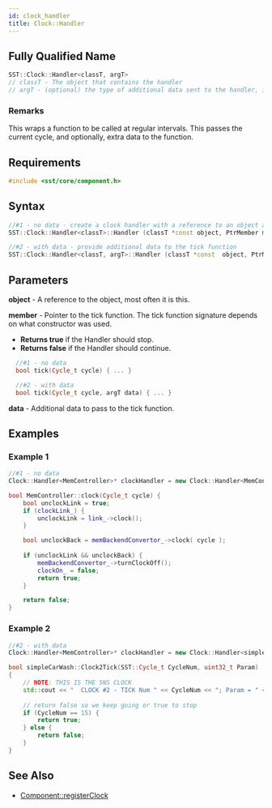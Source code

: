 ```yaml
---
id: clock_handler
title: Clock::Handler
---
```

## Fully Qualified Name
```cpp
SST::Clock::Handler<classT, argT>
// classT - The object that contains the handler
// argT - (optional) the type of additional data sent to the handler, if any 
```

### Remarks

This wraps a function to be called at regular intervals. This passes the current cycle, and optionally, extra data to the function.

## Requirements

```cpp
#include <sst/core/component.h>
```

## Syntax

```cpp
//#1 - no data - create a clock handler with a reference to an object and a pointer to its tick function
SST::Clock::Handler<classT>::Handler (classT *const object, PtrMember member)

//#2 - with data - provide additional data to the tick function
SST::Clock::Handler<classT, argT>::Handler (classT *const  object, PtrMember  member, argT  data)
```

## Parameters

**object** - A reference to the object, most often it is this.

**member** - Pointer to the tick function. The tick function signature depends on what constructor was used.
- **Returns true** if the Handler should stop.
- **Returns false** if the Handler should continue.
```cpp
  //#1 - no data
  bool tick(Cycle_t cycle) { ... }

  //#2 - with data
  bool tick(Cycle_t cycle, argT data) { ... }
```
**data** - Additional data to pass to the tick function.

## Examples

### Example 1
```cpp
//#1 - no data
Clock::Handler<MemController>* clockHandler = new Clock::Handler<MemController>(this, &MemController::clock);

bool MemController::clock(Cycle_t cycle) {
    bool unclockLink = true;
    if (clockLink_) {
        unclockLink = link_->clock();
    }

    bool unclockBack = memBackendConvertor_->clock( cycle );
    
    if (unclockLink && unclockBack) {
        memBackendConvertor_->turnClockOff();
        clockOn_ = false;
        return true;
    }

    return false;
}
```
### Example 2
```cpp
//#2 - with data
Clock::Handler<MemController>* clockHandler = new Clock::Handler<simpleCarWash, uint32_t>(this, &simpleCarWash::Clock2Tick, 222)

bool simpleCarWash::Clock2Tick(SST::Cycle_t CycleNum, uint32_t Param)
{
    // NOTE: THIS IS THE 5NS CLOCK 
    std::cout << "  CLOCK #2 - TICK Num " << CycleNum << "; Param = " << Param << std::endl;
    
    // return false so we keep going or true to stop
    if (CycleNum == 15) {
        return true;
    } else {
        return false;
    }
}

```

## See Also

- [Component::registerClock](cpp/component/registerClock.md)